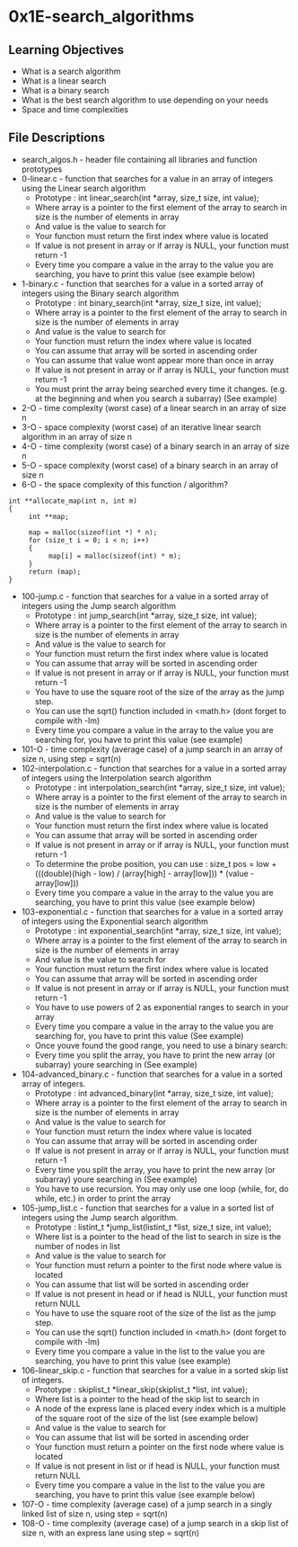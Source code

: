 # 0x1E-search_algorithms

## Learning Objectives

- What is a search algorithm
- What is a linear search
- What is a binary search
- What is the best search algorithm to use depending on your needs
- Space and time complexities


## File Descriptions

- search_algos.h - header file containing all libraries and function prototypes
- 0-linear.c - function that searches for a value in an array of integers using the Linear search algorithm
    - Prototype : int linear_search(int *array, size_t size, int value);
    - Where array is a pointer to the first element of the array to search in
    size is the number of elements in array
    - And value is the value to search for
    - Your function must return the first index where value is located
    - If value is not present in array or if array is NULL, your function must return -1
    - Every time you compare a value in the array to the value you are searching, you have to print this value (see example below)
- 1-binary.c - function that searches for a value in a sorted array of integers using the Binary search algorithm
    - Prototype : int binary_search(int *array, size_t size, int value);
    - Where array is a pointer to the first element of the array to search in
    size is the number of elements in array
    - And value is the value to search for
    - Your function must return the index where value is located
    - You can assume that array will be sorted in ascending order
    - You can assume that value wont appear more than once in array
    - If value is not present in array or if array is NULL, your function must return -1
    - You must print the array being searched every time it changes. (e.g. at the beginning and when you search a subarray) (See example)
- 2-O - time complexity (worst case) of a linear search in an array of size n
- 3-O - space complexity (worst case) of an iterative linear search algorithm in an array of size n
- 4-O - time complexity (worst case) of a binary search in an array of size n
- 5-O - space complexity (worst case) of a binary search in an array of size n
- 6-O - the space complexity of this function / algorithm?
```
int **allocate_map(int n, int m)
{
     int **map;

     map = malloc(sizeof(int *) * n);
     for (size_t i = 0; i < n; i++)
     {
          map[i] = malloc(sizeof(int) * m);
     }
     return (map);
}
```
- 100-jump.c - function that searches for a value in a sorted array of integers using the Jump search algorithm
    - Prototype : int jump_search(int *array, size_t size, int value);
    - Where array is a pointer to the first element of the array to search in
    size is the number of elements in array
    - And value is the value to search for
    - Your function must return the first index where value is located
    - You can assume that array will be sorted in ascending order
    - If value is not present in array or if array is NULL, your function must return -1
    - You have to use the square root of the size of the array as the jump step.
    - You can use the sqrt() function included in <math.h> (dont forget to compile with -lm)
    - Every time you compare a value in the array to the value you are searching for, you have to print this value (see example)
- 101-O - time complexity (average case) of a jump search in an array of size n, using step = sqrt(n)
- 102-interpolation.c - function that searches for a value in a sorted array of integers using the Interpolation search algorithm
    - Prototype : int interpolation_search(int *array, size_t size, int value);
    - Where array is a pointer to the first element of the array to search in
    size is the number of elements in array
    - And value is the value to search for
    - Your function must return the first index where value is located
    - You can assume that array will be sorted in ascending order
    - If value is not present in array or if array is NULL, your function must return -1
    - To determine the probe position, you can use : size_t pos = low + (((double)(high - low) / (array[high] - array[low])) * (value - array[low]))
    - Every time you compare a value in the array to the value you are searching, you have to print this value (see example below)
- 103-exponential.c - function that searches for a value in a sorted array of integers using the Exponential search algorithm
    - Prototype : int exponential_search(int *array, size_t size, int value);
    - Where array is a pointer to the first element of the array to search in
    size is the number of elements in array
    - And value is the value to search for
    - Your function must return the first index where value is located
    - You can assume that array will be sorted in ascending order
    - If value is not present in array or if array is NULL, your function must return -1
    - You have to use powers of 2 as exponential ranges to search in your array
    - Every time you compare a value in the array to the value you are searching for, you have to print this value (See example)
    - Once youve found the good range, you need to use a binary search:
    - Every time you split the array, you have to print the new array (or subarray) youre searching in (See example)
- 104-advanced_binary.c - function that searches for a value in a sorted array of integers.
    - Prototype : int advanced_binary(int *array, size_t size, int value);
    - Where array is a pointer to the first element of the array to search in
    size is the number of elements in array
    - And value is the value to search for
    - Your function must return the index where value is located
    - You can assume that array will be sorted in ascending order
    - If value is not present in array or if array is NULL, your function must return -1
    - Every time you split the array, you have to print the new array (or subarray) youre searching in (See example)
    - You have to use recursion. You may only use one loop (while, for, do while, etc.) in order to print the array
- 105-jump_list.c - function that searches for a value in a sorted list of integers using the Jump search algorithm.
    - Prototype : listint_t *jump_list(listint_t *list, size_t size, int value);
    - Where list is a pointer to the head of the list to search in
    size is the number of nodes in list
    - And value is the value to search for
    - Your function must return a pointer to the first node where value is located
    - You can assume that list will be sorted in ascending order
    - If value is not present in head or if head is NULL, your function must return NULL
    - You have to use the square root of the size of the list as the jump step.
    - You can use the sqrt() function included in <math.h> (dont forget to compile with -lm)
    - Every time you compare a value in the list to the value you are searching, you have to print this value (see example)
- 106-linear_skip.c - function that searches for a value in a sorted skip list of integers.
    - Prototype : skiplist_t *linear_skip(skiplist_t *list, int value);
    - Where list is a pointer to the head of the skip list to search in
    - A node of the express lane is placed every index which is a multiple of the square root of the size of the list (see example below)
    - And value is the value to search for
    - You can assume that list will be sorted in ascending order
    - Your function must return a pointer on the first node where value is located
    - If value is not present in list or if head is NULL, your function must return NULL
    - Every time you compare a value in the list to the value you are searching, you have to print this value (see example below)
- 107-O - time complexity (average case) of a jump search in a singly linked list of size n, using step = sqrt(n)
- 108-O - time complexity (average case) of a jump search in a skip list of size n, with an express lane using step = sqrt(n)
